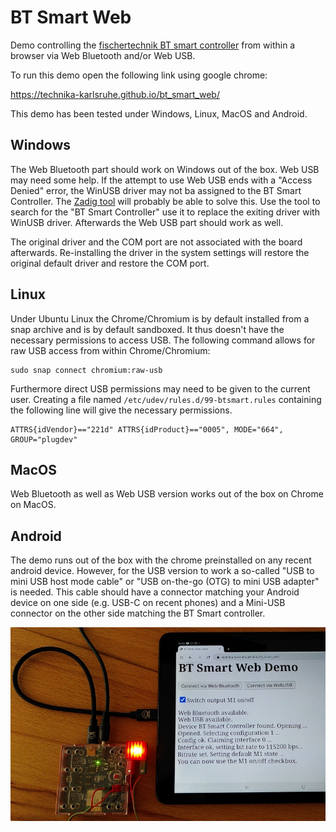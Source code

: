 # BT Smart Web

Demo controlling the [fischertechnik BT smart controller](https://www.fischertechnik.de/de-de/produkte/einzelteile/aktoren/161944-bt-smart-controller-rot) from within a browser via Web Bluetooth and/or Web USB.

To run this demo open the following link using google chrome:

https://technika-karlsruhe.github.io/bt_smart_web/

This demo has been tested under Windows, Linux, MacOS and Android.

## Windows

The Web Bluetooth part should work on Windows out of the box. Web USB may need some help. If the attempt to use Web USB ends with a "Access Denied" error, the WinUSB driver may not ba assigned to the BT Smart Controller. The [Zadig tool](https://zadig.akeo.ie/) will probably be able to solve this. Use the tool to search for the "BT Smart Controller" use it to replace the exiting driver with WinUSB driver. Afterwards the Web USB part should work as well.

The original driver and the COM port are not associated with the board afterwards. Re-installing the driver in the system settings will restore the original default driver and restore the COM port.

## Linux

Under Ubuntu Linux the Chrome/Chromium is by default installed from a snap archive and is by default sandboxed. It thus doesn't have the necessary permissions to access USB. The following command allows for raw USB access from within Chrome/Chromium:

```
sudo snap connect chromium:raw-usb
```

Furthermore direct USB permissions may need to be given to the current user. Creating a file named ```/etc/udev/rules.d/99-btsmart.rules``` containing the following line will give the necessary permissions.

```
ATTRS{idVendor}=="221d" ATTRS{idProduct}=="0005", MODE="664", GROUP="plugdev"
```

## MacOS

Web Bluetooth as well as Web USB version works out of the box on Chrome on MacOS.

## Android

The demo runs out of the box with the chrome preinstalled on any recent android device. However, for the USB version to work a so-called "USB to mini USB host mode cable" or "USB on-the-go (OTG) to mini USB adapter" is needed. This cable should have a connector matching your Android device on one side (e.g. USB-C on recent phones) and a Mini-USB connector on the other side matching the BT Smart controller.

![Android USB](android_usb.jpg)
